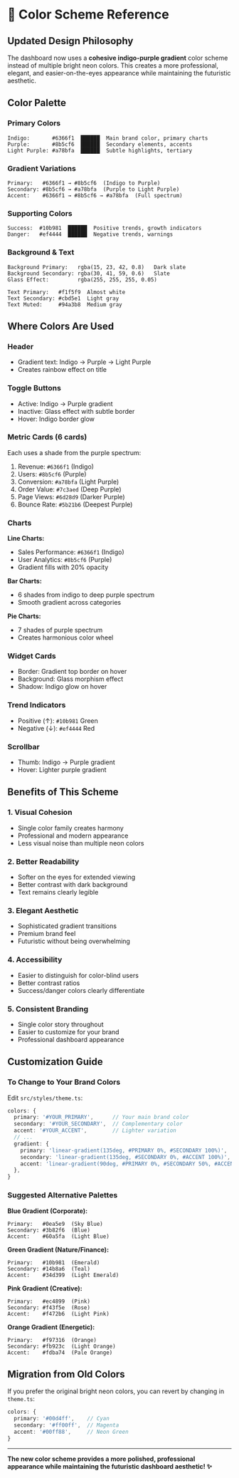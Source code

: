 # 🎨 Color Scheme Reference

## Updated Design Philosophy

The dashboard now uses a **cohesive indigo-purple gradient** color scheme instead of multiple bright neon colors. This creates a more professional, elegant, and easier-on-the-eyes appearance while maintaining the futuristic aesthetic.

## Color Palette

### Primary Colors
```
Indigo:       #6366f1  ██████  Main brand color, primary charts
Purple:       #8b5cf6  ██████  Secondary elements, accents
Light Purple: #a78bfa  ██████  Subtle highlights, tertiary
```

### Gradient Variations
```
Primary:   #6366f1 → #8b5cf6  (Indigo to Purple)
Secondary: #8b5cf6 → #a78bfa  (Purple to Light Purple)
Accent:    #6366f1 → #8b5cf6 → #a78bfa  (Full spectrum)
```

### Supporting Colors
```
Success:  #10b981  ██████  Positive trends, growth indicators
Danger:   #ef4444  ██████  Negative trends, warnings
```

### Background & Text
```
Background Primary:   rgba(15, 23, 42, 0.8)   Dark slate
Background Secondary: rgba(30, 41, 59, 0.6)   Slate
Glass Effect:         rgba(255, 255, 255, 0.05)

Text Primary:   #f1f5f9  Almost white
Text Secondary: #cbd5e1  Light gray
Text Muted:     #94a3b8  Medium gray
```

## Where Colors Are Used

### Header
- Gradient text: Indigo → Purple → Light Purple
- Creates rainbow effect on title

### Toggle Buttons
- Active: Indigo → Purple gradient
- Inactive: Glass effect with subtle border
- Hover: Indigo border glow

### Metric Cards (6 cards)
Each uses a shade from the purple spectrum:
1. Revenue: `#6366f1` (Indigo)
2. Users: `#8b5cf6` (Purple)
3. Conversion: `#a78bfa` (Light Purple)
4. Order Value: `#7c3aed` (Deep Purple)
5. Page Views: `#6d28d9` (Darker Purple)
6. Bounce Rate: `#5b21b6` (Deepest Purple)

### Charts

**Line Charts:**
- Sales Performance: `#6366f1` (Indigo)
- User Analytics: `#8b5cf6` (Purple)
- Gradient fills with 20% opacity

**Bar Charts:**
- 6 shades from indigo to deep purple spectrum
- Smooth gradient across categories

**Pie Charts:**
- 7 shades of purple spectrum
- Creates harmonious color wheel

### Widget Cards
- Border: Gradient top border on hover
- Background: Glass morphism effect
- Shadow: Indigo glow on hover

### Trend Indicators
- Positive (↑): `#10b981` Green
- Negative (↓): `#ef4444` Red

### Scrollbar
- Thumb: Indigo → Purple gradient
- Hover: Lighter purple gradient

## Benefits of This Scheme

### 1. **Visual Cohesion**
- Single color family creates harmony
- Professional and modern appearance
- Less visual noise than multiple neon colors

### 2. **Better Readability**
- Softer on the eyes for extended viewing
- Better contrast with dark background
- Text remains clearly legible

### 3. **Elegant Aesthetic**
- Sophisticated gradient transitions
- Premium brand feel
- Futuristic without being overwhelming

### 4. **Accessibility**
- Easier to distinguish for color-blind users
- Better contrast ratios
- Success/danger colors clearly differentiate

### 5. **Consistent Branding**
- Single color story throughout
- Easier to customize for your brand
- Professional dashboard appearance

## Customization Guide

### To Change to Your Brand Colors

Edit `src/styles/theme.ts`:

```typescript
colors: {
  primary: '#YOUR_PRIMARY',      // Your main brand color
  secondary: '#YOUR_SECONDARY',  // Complementary color
  accent: '#YOUR_ACCENT',        // Lighter variation
  // ...
  gradient: {
    primary: 'linear-gradient(135deg, #PRIMARY 0%, #SECONDARY 100%)',
    secondary: 'linear-gradient(135deg, #SECONDARY 0%, #ACCENT 100%)',
    accent: 'linear-gradient(90deg, #PRIMARY 0%, #SECONDARY 50%, #ACCENT 100%)',
  },
}
```

### Suggested Alternative Palettes

**Blue Gradient (Corporate):**
```
Primary:   #0ea5e9  (Sky Blue)
Secondary: #3b82f6  (Blue)
Accent:    #60a5fa  (Light Blue)
```

**Green Gradient (Nature/Finance):**
```
Primary:   #10b981  (Emerald)
Secondary: #14b8a6  (Teal)
Accent:    #34d399  (Light Emerald)
```

**Pink Gradient (Creative):**
```
Primary:   #ec4899  (Pink)
Secondary: #f43f5e  (Rose)
Accent:    #f472b6  (Light Pink)
```

**Orange Gradient (Energetic):**
```
Primary:   #f97316  (Orange)
Secondary: #fb923c  (Light Orange)
Accent:    #fdba74  (Pale Orange)
```

## Migration from Old Colors

If you prefer the original bright neon colors, you can revert by changing in `theme.ts`:

```typescript
colors: {
  primary: '#00d4ff',    // Cyan
  secondary: '#ff00ff',  // Magenta
  accent: '#00ff88',     // Neon Green
}
```

---

**The new color scheme provides a more polished, professional appearance while maintaining the futuristic dashboard aesthetic! ✨**
